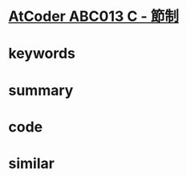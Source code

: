 # [AtCoder ABC013 C - 節制](https://atcoder.jp/contests/abc013/tasks/abc013_3)


# keywords 


# summary 


# code 


# similar 